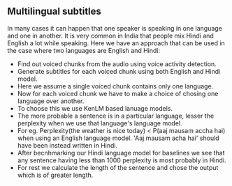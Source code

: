 ## Multilingual subtitles 

In many cases it can happen that one speaker is speaking in one language and one in another. It is very common in India that people mix Hindi and English a lot while speaking. Here we have an approach that can be used in the case where two languages are English and Hindi: 

* Find out voiced chunks from the audio using voice activity detection. 
* Generate subtitles for each voiced chunk using both English and Hindi model. 
* Here we assume a single voiced chunk contains only one language. 
* Now for each voiced chunk we have to make a choice of chosing one language over another. 
* To choose this we use KenLM based lanuage models. 
* The more probable a sentence is in a particular language, lesser the perplexity when we use that language's language model. 
* For eg. Perplexity(the weather is nice today) < P(aaj mausam accha hai) when using an English language model. 'Aaj mausam acha hai' should have been instead written in Hindi. 
* After becnhmarking our Hindi language model for baselines we see that any sentence having less than 1000 perplexity is most probably in Hindi. 
* For rest we calculate the length of the sentence and chose the output which is of greater length. 